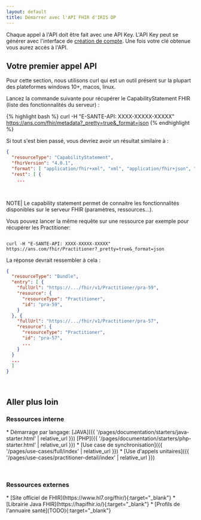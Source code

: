 ```yaml
---
layout: default
title: Démarrer avec l'API FHIR d'IRIS DP
---
```


Chaque appel à l'API doit être fait avec une API Key. L'API Key peut se générer avec l'interface de [création de compte]().
Une fois votre clé obtenue vous aurez accès à l'API. 

## Votre premier appel API

Pour cette section, nous utilisons curl qui est un outil présent sur la plupart des plateformes windows 10+, macos, linux.

Lancez la commande suivante pour récupérer le CapabilityStatement FHIR (liste des fonctionnalités du serveur) : 


<div class="code-sample"><div class="tab-content" data-name="bash">

{% highlight bash %}
curl -H "E-SANTE-API: XXXX-XXXXX-XXXXX" https://ans.com/fhir/metadata?_pretty=true&_format=json
{% endhighlight %}

</div></div>



Si tout s'est bien passé, vous devriez avoir un résultat similaire à : 

```json
{
  "resourceType": "CapabilityStatement",
  "fhirVersion": "4.0.1",
  "format": [ "application/fhir+xml", "xml", "application/fhir+json", "json" ],
  "rest": [ {
    ...
```

&nbsp;

NOTE| Le capability statement permet de connaitre les fonctionnalités disponibles sur le serveur FHIR (paramètres, ressources...).


Vous pouvez lancer la même requête sur une ressource par exemple pour récupérer les Practitioner:


<div class="tab"><div class="tab-content" data-name="bash">
<code>
curl -H "E-SANTE-API: XXXX-XXXXX-XXXXX" https://ans.com/fhir/Practitioner?_pretty=true&_format=json
</code>
</div></div>


La réponse devrait ressembler à cela :

```json
{
  "resourceType": "Bundle",
  "entry": [ {
    "fullUrl": "https://.../fhir/v1/Practitioner/pra-59",
    "resource": {
      "resourceType": "Practitioner",
      "id": "pra-59",
    }
  }, {
    "fullUrl": "https://.../fhir/v1/Practitioner/pra-57",
    "resource": {
      "resourceType": "Practitioner",
      "id": "pra-57",
      ...
    }
  }
  ...
  ]
}
```

&nbsp;


## Aller plus loin


### Ressources interne 

<div class="wysiwyg" markdown="1">
* Démarrage par langage: [JAVA]({{ '/pages/documentation/starters/java-starter.html' | relative_url }})  [PHP]({{ '/pages/documentation/starters/php-starter.html' | relative_url }})
* [Use case de synchronisation]({{ '/pages/use-cases/full/index' | relative_url }})
* [Use d'appels unitaires]({{ '/pages/use-cases/practitioner-detail/index' | relative_url }})
</div>

&nbsp;

### Ressources externes

<div class="wysiwyg" markdown="1">
* [Site officiel de FHIR](https://www.hl7.org/fhir/){:target="_blank"}
* [Librairie Java FHIR](https://hapifhir.io/){:target="_blank"}
* [Profils de l'annuaire santé](TODO){:target="_blank"}
</div>
